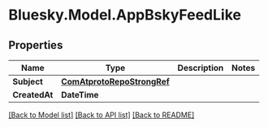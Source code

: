 # Bluesky.Model.AppBskyFeedLike

## Properties

Name | Type | Description | Notes
------------ | ------------- | ------------- | -------------
**Subject** | [**ComAtprotoRepoStrongRef**](ComAtprotoRepoStrongRef.md) |  | 
**CreatedAt** | **DateTime** |  | 

[[Back to Model list]](../README.md#documentation-for-models) [[Back to API list]](../README.md#documentation-for-api-endpoints) [[Back to README]](../README.md)

